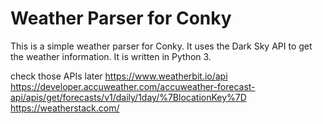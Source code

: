 # Weather Parser for Conky

This is a simple weather parser for Conky. It uses the Dark Sky API to get the weather information. It is written in Python 3.

check those APIs later
https://www.weatherbit.io/api
https://developer.accuweather.com/accuweather-forecast-api/apis/get/forecasts/v1/daily/1day/%7BlocationKey%7D
https://weatherstack.com/